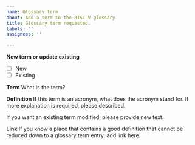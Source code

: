 ```yaml
---
name: Glossary term
about: Add a term to the RISC-V glossary
title: Glossary term requested.
labels: ''
assignees: ''

---
```


**New term or update existing**

- [ ] New
- [ ] Existing

**Term**
What is the term?

**Definition**
If this term is an acronym, what does the acronym stand for. If more explanation is required, please described.

If you want an existing term modified, please provide new text.

**Link**
If you know a place that contains a good definition that cannot be reduced down to a glossary term entry, add link here.
